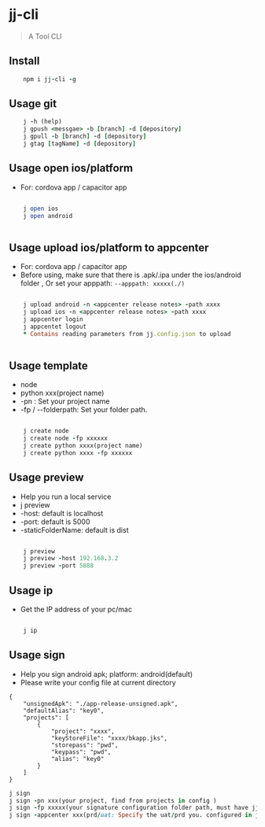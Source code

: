 # jj-cli
> A Tool CLI

## Install

```ruby
    npm i jj-cli -g
```

## Usage git 

```ruby
    j -h (help)
    j gpush <messgae> -b [branch] -d [depository]
    j gpull -b [branch] -d [depository]
    j gtag [tagName] -d [depository]
```

## Usage open ios/platform
* For: cordova app / capacitor app

```ruby

    j open ios
    j open android
    
```

## Usage upload ios/platform to appcenter
* For: cordova app / capacitor app
* Before using, make sure that there is .apk/.ipa under the ios/android folder , Or set your apppath:  `--apppath: xxxxx(./)`

```ruby

    j upload android -n <appcenter release notes> -path xxxx
    j upload ios -n <appcenter release notes> -path xxxx
    j appcenter login
    j appcentet logout
    * Contains reading parameters from jj.config.json to upload 
    
```

## Usage template
* node
* python xxx(project name)
* -pn : Set your project name
* -fp / --folderpath: Set your folder path.
  
```ruby

    j create node 
    j create node -fp xxxxxx
    j create python xxxx(project name)
    j create python xxxx -fp xxxxxx
```

## Usage preview 
* Help you run a local service 
* j preview 
* -host:                default is localhost
* -port:                default is 5000
* -staticFolderName:    default is dist 

```ruby

    j preview
    j preview -host 192.168.3.2
    j preview -port 5888
```

## Usage ip
* Get the IP address of your pc/mac

```ruby

    j ip
``` 

## Usage sign
* Help you sign android apk; platform: android(default)
* Please write your config file at current directory

```
{
    "unsignedApk": "./app-release-unsigned.apk",
    "defaultAlias": "key0",
    "projects": [
        {
            "project": "xxxx",
            "keyStoreFile": "xxxx/bkapp.jks",
            "storepass": "pwd",
            "keypass": "pwd",
            "alias": "key0"
        }
    ]
}
```

```ruby
j sign
j sign -pn xxx(your project, find from projects in config )
j sign -fp xxxxx(your signature configuration folder path, must have jj.config.json, jks...)
j sign -appcenter xxx(prd/uat: Specify the uat/prd you. configured in jj.config.json )
```
